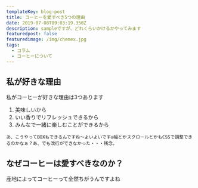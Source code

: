 ```yaml
---
templateKey: blog-post
title: コーヒーを愛すべき5つの理由
date: 2019-07-08T09:03:19.350Z
description: sampleですが、どれくらいかけるかやってみます
featuredpost: false
featuredimage: /img/chemex.jpg
tags:
  - コラム
  - コーヒーについて
---
```

## 私が好きな理由

私がコーヒーが好きな理由は3つあります

1. 美味しいから
2. いい香りでリフレッシュできるから
3. みんなで一緒に楽しむことができるから


```
あ、こうやってBOXもできるんですね～よいよいです◎幅とかスクロールとかもCSSで調整できるのかなぁ？あ、でも改行ができなかった・・・残念。
```





## なぜコーヒーは愛すべきなのか？

産地によってコーヒーって全然ちがうんですよね
